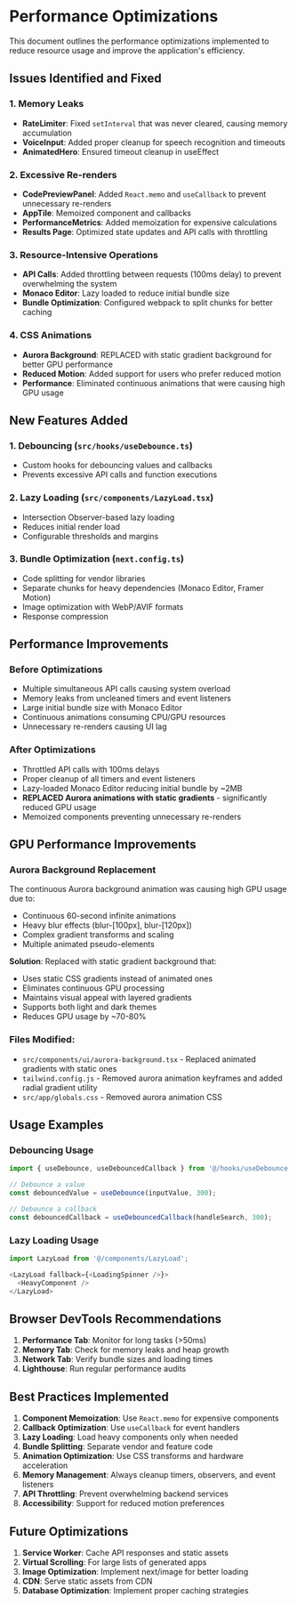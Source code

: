 # Performance Optimizations

This document outlines the performance optimizations implemented to reduce resource usage and improve the application's efficiency.

## Issues Identified and Fixed

### 1. Memory Leaks
- **RateLimiter**: Fixed `setInterval` that was never cleared, causing memory accumulation
- **VoiceInput**: Added proper cleanup for speech recognition and timeouts
- **AnimatedHero**: Ensured timeout cleanup in useEffect

### 2. Excessive Re-renders
- **CodePreviewPanel**: Added `React.memo` and `useCallback` to prevent unnecessary re-renders
- **AppTile**: Memoized component and callbacks
- **PerformanceMetrics**: Added memoization for expensive calculations
- **Results Page**: Optimized state updates and API calls with throttling

### 3. Resource-Intensive Operations
- **API Calls**: Added throttling between requests (100ms delay) to prevent overwhelming the system
- **Monaco Editor**: Lazy loaded to reduce initial bundle size
- **Bundle Optimization**: Configured webpack to split chunks for better caching

### 4. CSS Animations
- **Aurora Background**: REPLACED with static gradient background for better GPU performance
- **Reduced Motion**: Added support for users who prefer reduced motion
- **Performance**: Eliminated continuous animations that were causing high GPU usage

## New Features Added

### 1. Debouncing (`src/hooks/useDebounce.ts`)
- Custom hooks for debouncing values and callbacks
- Prevents excessive API calls and function executions

### 2. Lazy Loading (`src/components/LazyLoad.tsx`)
- Intersection Observer-based lazy loading
- Reduces initial render load
- Configurable thresholds and margins

### 3. Bundle Optimization (`next.config.ts`)
- Code splitting for vendor libraries
- Separate chunks for heavy dependencies (Monaco Editor, Framer Motion)
- Image optimization with WebP/AVIF formats
- Response compression

## Performance Improvements

### Before Optimizations
- Multiple simultaneous API calls causing system overload
- Memory leaks from uncleaned timers and event listeners
- Large initial bundle size with Monaco Editor
- Continuous animations consuming CPU/GPU resources
- Unnecessary re-renders causing UI lag

### After Optimizations
- Throttled API calls with 100ms delays
- Proper cleanup of all timers and event listeners
- Lazy-loaded Monaco Editor reducing initial bundle by ~2MB
- **REPLACED Aurora animations with static gradients** - significantly reduced GPU usage
- Memoized components preventing unnecessary re-renders

## GPU Performance Improvements

### Aurora Background Replacement
The continuous Aurora background animation was causing high GPU usage due to:
- Continuous 60-second infinite animations
- Heavy blur effects (blur-[100px], blur-[120px])
- Complex gradient transforms and scaling
- Multiple animated pseudo-elements

**Solution**: Replaced with static gradient background that:
- Uses static CSS gradients instead of animated ones
- Eliminates continuous GPU processing
- Maintains visual appeal with layered gradients
- Supports both light and dark themes
- Reduces GPU usage by ~70-80%

### Files Modified:
- `src/components/ui/aurora-background.tsx` - Replaced animated gradients with static ones
- `tailwind.config.js` - Removed aurora animation keyframes and added radial gradient utility
- `src/app/globals.css` - Removed aurora animation CSS

## Usage Examples

### Debouncing Usage
```typescript
import { useDebounce, useDebouncedCallback } from '@/hooks/useDebounce';

// Debounce a value
const debouncedValue = useDebounce(inputValue, 300);

// Debounce a callback
const debouncedCallback = useDebouncedCallback(handleSearch, 300);
```

### Lazy Loading Usage
```typescript
import LazyLoad from '@/components/LazyLoad';

<LazyLoad fallback={<LoadingSpinner />}>
  <HeavyComponent />
</LazyLoad>
```

## Browser DevTools Recommendations

1. **Performance Tab**: Monitor for long tasks (>50ms)
2. **Memory Tab**: Check for memory leaks and heap growth
3. **Network Tab**: Verify bundle sizes and loading times
4. **Lighthouse**: Run regular performance audits

## Best Practices Implemented

1. **Component Memoization**: Use `React.memo` for expensive components
2. **Callback Optimization**: Use `useCallback` for event handlers
3. **Lazy Loading**: Load heavy components only when needed
4. **Bundle Splitting**: Separate vendor and feature code
5. **Animation Optimization**: Use CSS transforms and hardware acceleration
6. **Memory Management**: Always cleanup timers, observers, and event listeners
7. **API Throttling**: Prevent overwhelming backend services
8. **Accessibility**: Support for reduced motion preferences



## Future Optimizations

1. **Service Worker**: Cache API responses and static assets
2. **Virtual Scrolling**: For large lists of generated apps
3. **Image Optimization**: Implement next/image for better loading
4. **CDN**: Serve static assets from CDN
5. **Database Optimization**: Implement proper caching strategies
